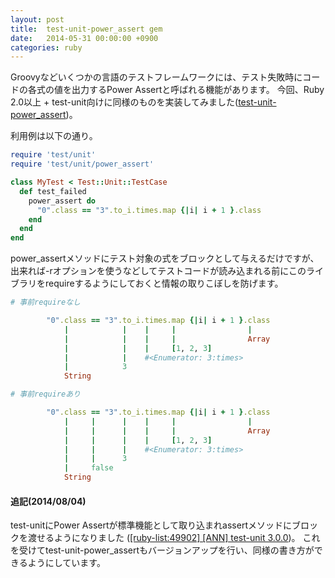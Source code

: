 ```yaml
---
layout: post
title:  test-unit-power_assert gem
date:   2014-05-31 00:00:00 +0900
categories: ruby
---
```


Groovyなどいくつかの言語のテストフレームワークには、テスト失敗時にコードの各式の値を出力するPower Assertと呼ばれる機能があります。 
今回、Ruby 2.0以上 + test-unit向けに同様のものを実装してみました([test-unit-power_assert](https://github.com/k-tsj/test-unit-power_assert))。

利用例は以下の通り。

```ruby
require 'test/unit'
require 'test/unit/power_assert'

class MyTest < Test::Unit::TestCase
  def test_failed
    power_assert do
      "0".class == "3".to_i.times.map {|i| i + 1 }.class
    end
  end
end
```

power_assertメソッドにテスト対象の式をブロックとして与えるだけですが、出来れば-rオプションを使うなどしてテストコードが読み込まれる前にこのライブラリをrequireするようにしておくと情報の取りこぼしを防げます。

```ruby
# 事前requireなし

        "0".class == "3".to_i.times.map {|i| i + 1 }.class
            |            |    |     |                |
            |            |    |     |                Array
            |            |    |     [1, 2, 3]
            |            |    #<Enumerator: 3:times>
            |            3
            String

# 事前requireあり

        "0".class == "3".to_i.times.map {|i| i + 1 }.class
            |     |      |    |     |                |
            |     |      |    |     |                Array
            |     |      |    |     [1, 2, 3]
            |     |      |    #<Enumerator: 3:times>
            |     |      3
            |     false
            String
```

#### 追記(2014/08/04)
test-unitにPower Assertが標準機能として取り込まれassertメソッドにブロックを渡せるようになりました ([[ruby-list:49902] [ANN] test-unit 3.0.0](http://blade.nagaokaut.ac.jp/cgi-bin/scat.rb/ruby/ruby-list/49902))。 
これを受けてtest-unit-power_assertもバージョンアップを行い、同様の書き方ができるようにしています。
